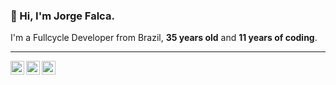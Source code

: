 ### 👋 Hi, I'm Jorge Falca.

I'm a Fullcycle Developer from Brazil, **35 years old** and **11 years of coding**.

----

<p>
<a target="_blank" href="https://www.linkedin.com/in/jorgefalca/">
  <img align="left" alt="LinkdeIN" width="22px" src="https://cdn.jsdelivr.net/npm/simple-icons@v3/icons/linkedin.svg" />
</a>

<a target="_blank" href="https://www.instagram.com/jorge.falca/">
  <img align="left" alt="Instagram" width="22px" src="https://cdn.jsdelivr.net/npm/simple-icons@v3/icons/instagram.svg" />
</a>

<a target="_blank" href="mailto:jfalca@live.com">
  <img align="left" alt="Gmail" width="22px" src="https://cdn.jsdelivr.net/npm/simple-icons@3.3.0/icons/microsoftoutlook.svg" />
</a>
</p>
